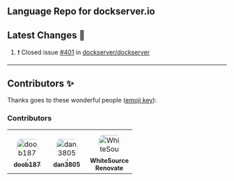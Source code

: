## Language Repo for dockserver.io



## Latest Changes 🎉

<!--START_SECTION:activity-->

1. ❗️ Closed issue [#401](https://github.com/dockserver/dockserver/issues/401) in [dockserver/dockserver](https://github.com/dockserver/dockserver)
<!--END_SECTION:activity-->

----

## Contributors ✨

Thanks goes to these wonderful people ([emoji key](https://allcontributors.org/docs/en/emoji-key)):

<!-- ALL-CONTRIBUTORS-LIST:START - Do not remove or modify this section -->
<!-- prettier-ignore-start -->
<!-- markdownlint-disable -->

### Contributors

<table>
<tr>
    <td align="center" style="word-wrap: break-word; width: 75.0; height: 75.0">
        <a href=https://github.com/doob187>
            <img src=https://avatars.githubusercontent.com/u/60312740?v=4 width="50;"  style="border-radius:50%;align-items:center;justify-content:center;overflow:hidden;padding-top:10px" alt=doob187/>
            <br />
            <sub style="font-size:14px"><b>doob187</b></sub>
        </a>
    </td>
    <td align="center" style="word-wrap: break-word; width: 75.0; height: 75.0">
        <a href=https://github.com/dan3805>
            <img src=https://avatars.githubusercontent.com/u/35934387?v=4 width="50;"  style="border-radius:50%;align-items:center;justify-content:center;overflow:hidden;padding-top:10px" alt=dan3805/>
            <br />
            <sub style="font-size:14px"><b>dan3805</b></sub>
        </a>
    </td>
    <td align="center" style="word-wrap: break-word; width: 75.0; height: 75.0">
        <a href=https://github.com/renovate-bot>
            <img src=https://avatars.githubusercontent.com/u/25180681?v=4 width="50;"  style="border-radius:50%;align-items:center;justify-content:center;overflow:hidden;padding-top:10px" alt=WhiteSource Renovate/>
            <br />
            <sub style="font-size:14px"><b>WhiteSource Renovate</b></sub>
        </a>
    </td>
</tr>
</table>


<!-- markdownlint-restore -->
<!-- prettier-ignore-end -->
<!-- ALL-CONTRIBUTORS-LIST:END -->
